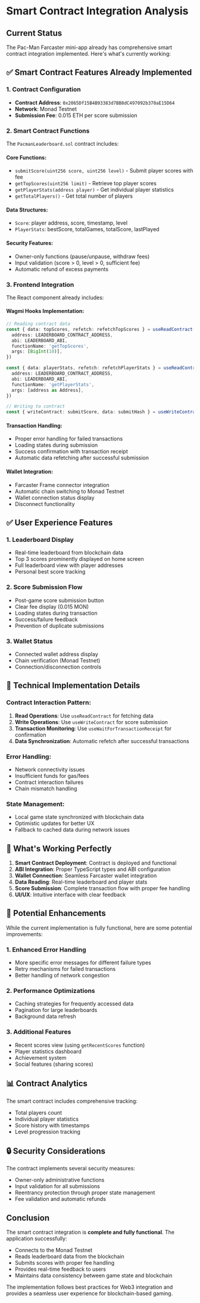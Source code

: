 # Smart Contract Integration Analysis

## Current Status

The Pac-Man Farcaster mini-app already has comprehensive smart contract integration implemented. Here's what's currently working:

## ✅ Smart Contract Features Already Implemented

### 1. Contract Configuration
- **Contract Address**: `0x2065Df15B4B93383d7BB8dC497092b370aE15D64`
- **Network**: Monad Testnet
- **Submission Fee**: 0.015 ETH per score submission

### 2. Smart Contract Functions
The `PacmanLeaderboard.sol` contract includes:

#### Core Functions:
- `submitScore(uint256 score, uint256 level)` - Submit player scores with fee
- `getTopScores(uint256 limit)` - Retrieve top player scores
- `getPlayerStats(address player)` - Get individual player statistics
- `getTotalPlayers()` - Get total number of players

#### Data Structures:
- `Score`: player address, score, timestamp, level
- `PlayerStats`: bestScore, totalGames, totalScore, lastPlayed

#### Security Features:
- Owner-only functions (pause/unpause, withdraw fees)
- Input validation (score > 0, level > 0, sufficient fee)
- Automatic refund of excess payments

### 3. Frontend Integration
The React component already includes:

#### Wagmi Hooks Implementation:
```typescript
// Reading contract data
const { data: topScores, refetch: refetchTopScores } = useReadContract({
  address: LEADERBOARD_CONTRACT_ADDRESS,
  abi: LEADERBOARD_ABI,
  functionName: 'getTopScores',
  args: [BigInt(10)],
})

const { data: playerStats, refetch: refetchPlayerStats } = useReadContract({
  address: LEADERBOARD_CONTRACT_ADDRESS,
  abi: LEADERBOARD_ABI,
  functionName: 'getPlayerStats',
  args: [address as Address],
})

// Writing to contract
const { writeContract: submitScore, data: submitHash } = useWriteContract()
```

#### Transaction Handling:
- Proper error handling for failed transactions
- Loading states during submission
- Success confirmation with transaction receipt
- Automatic data refetching after successful submission

#### Wallet Integration:
- Farcaster Frame connector integration
- Automatic chain switching to Monad Testnet
- Wallet connection status display
- Disconnect functionality

## ✅ User Experience Features

### 1. Leaderboard Display
- Real-time leaderboard from blockchain data
- Top 3 scores prominently displayed on home screen
- Full leaderboard view with player addresses
- Personal best score tracking

### 2. Score Submission Flow
- Post-game score submission button
- Clear fee display (0.015 MON)
- Loading states during transaction
- Success/failure feedback
- Prevention of duplicate submissions

### 3. Wallet Status
- Connected wallet address display
- Chain verification (Monad Testnet)
- Connection/disconnection controls

## 🔧 Technical Implementation Details

### Contract Interaction Pattern:
1. **Read Operations**: Use `useReadContract` for fetching data
2. **Write Operations**: Use `useWriteContract` for score submission
3. **Transaction Monitoring**: Use `useWaitForTransactionReceipt` for confirmation
4. **Data Synchronization**: Automatic refetch after successful transactions

### Error Handling:
- Network connectivity issues
- Insufficient funds for gas/fees
- Contract interaction failures
- Chain mismatch handling

### State Management:
- Local game state synchronized with blockchain data
- Optimistic updates for better UX
- Fallback to cached data during network issues

## 🎯 What's Working Perfectly

1. **Smart Contract Deployment**: Contract is deployed and functional
2. **ABI Integration**: Proper TypeScript types and ABI configuration
3. **Wallet Connection**: Seamless Farcaster wallet integration
4. **Data Reading**: Real-time leaderboard and player stats
5. **Score Submission**: Complete transaction flow with proper fee handling
6. **UI/UX**: Intuitive interface with clear feedback

## 🚀 Potential Enhancements

While the current implementation is fully functional, here are some potential improvements:

### 1. Enhanced Error Handling
- More specific error messages for different failure types
- Retry mechanisms for failed transactions
- Better handling of network congestion

### 2. Performance Optimizations
- Caching strategies for frequently accessed data
- Pagination for large leaderboards
- Background data refresh

### 3. Additional Features
- Recent scores view (using `getRecentScores` function)
- Player statistics dashboard
- Achievement system
- Social features (sharing scores)

## 📊 Contract Analytics

The smart contract includes comprehensive tracking:
- Total players count
- Individual player statistics
- Score history with timestamps
- Level progression tracking

## 🔒 Security Considerations

The contract implements several security measures:
- Owner-only administrative functions
- Input validation for all submissions
- Reentrancy protection through proper state management
- Fee validation and automatic refunds

## Conclusion

The smart contract integration is **complete and fully functional**. The application successfully:
- Connects to the Monad Testnet
- Reads leaderboard data from the blockchain
- Submits scores with proper fee handling
- Provides real-time feedback to users
- Maintains data consistency between game state and blockchain

The implementation follows best practices for Web3 integration and provides a seamless user experience for blockchain-based gaming.

